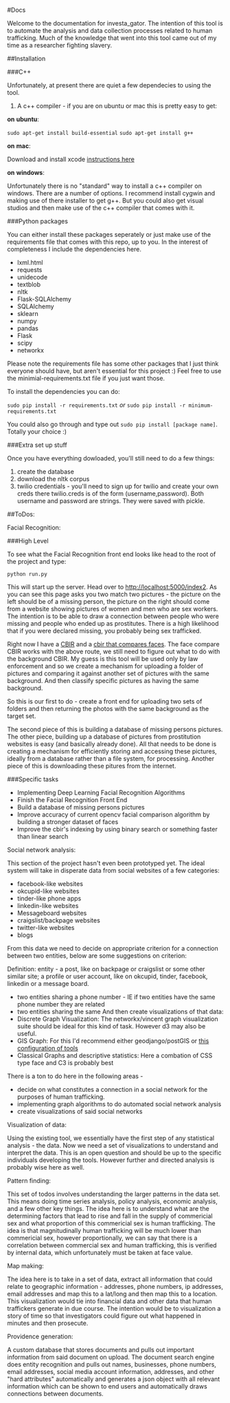 #Docs

Welcome to the documentation for investa_gator.  The intention of this tool is to automate the analysis and data collection processes related to human trafficking.  Much of the knowledge that went into this tool came out of my time as a researcher fighting slavery.

##Installation

###C++

Unfortunately, at present there are quiet a few dependecies to using the tool.

1) A c++ compiler - if you are on ubuntu or mac this is pretty easy to get:

__on__ __ubuntu__:

`sudo apt-get install build-essential`
`sudo apt-get install g++`

__on__ __mac__:

Download and install xcode [instructions here](https://developer.apple.com/xcode/downloads/)

__on__ __windows__:

Unfortunately there is no "standard" way to install a c++ compiler on windows.  There are a number of options.  I recommend install cygwin and making use of there installer to get g++.  But you could also get visual studios and then make use of the c++ compiler that comes with it.  

###Python packages

You can either install these packages seperately or just make use of the requirements file that comes with this repo, up to you.  In the interest of completeness I include the dependencies here.

* lxml.html
* requests
* unidecode
* textblob
* nltk
* Flask-SQLAlchemy
* SQLAlchemy
* sklearn
* numpy
* pandas
* Flask
* scipy
* networkx

Please note the requirements file has some other packages that I just think everyone should have, but aren't essential for this project :)  Feel free to use the minimial-requirements.txt file if you just want those.

To install the dependencies you can do:

`sudo pip install -r requirements.txt`  _or_ `sudo pip install -r minimum-requirements.txt`

You could also go through and type out `sudo pip install [package name]`.  Totally your choice :)

###Extra set up stuff

Once you have everything dowloaded, you'll still need to do a few things:

1) create the database
2) download the nltk corpus
3) twilio credentials - you'll need to sign up for twilio and create your own creds there
twilio.creds is of the form (username,password).  Both username and password are strings.  They were saved with pickle.  

##ToDos:

Facial Recognition:

###High Level

To see what the Facial Recognition front end looks like head to the root of the project and type:

`python run.py`

This will start up the server.  Head over to [http://localhost:5000/index2](http://localhost:5000/index2).  As you can see this page asks you two match two pictures - the picture on the left should be of a missing person, the picture on the right should come from a website showing pictures of women and men who are sex workers.  The intention is to be able to draw a connection between people who were missing and people who ended up as prostitutes.  There is a high likelihood that if you were declared missing, you probably being sex trafficked.  

Right now I have a [CBIR](https://github.com/EricSchles/cbir) and a [cbir that compares faces](https://github.com/EricSchles/cbir_opencv).  The face compare CBIR works with the above route, we still need to figure out what to do with the background CBIR.  My guess is this tool will be used only by law enforcement and so we create a mechanism for uploading a folder of pictures and comparing it against another set of pictures with the same background.  And then classify specific pictures as having the same background.  

So this is our first to do - create a front end for uploading two sets of folders and then returning the photos with the same background as the target set.  

The second piece of this is building a database of missing persons pictures.  The other piece, building up a database of pictures from prostitution websites is easy (and basically already done).  All that needs to be done is creating a mechanism for efficiently storing and accessing these pictures, ideally from a database rather than a file system, for processing.  Another piece of this is downloading these pitures from the internet.

###Specific tasks

* Implementing Deep Learning Facial Recognition Algorithms
* Finish the Facial Recognition Front End
* Build a database of missing persons pictures
* Improve accuracy of current opencv facial comparison algorithm by building a stronger dataset of faces
* Improve the cbir's indexing by using binary search or something faster than linear search


Social network analysis:

This section of the project hasn't even been prototyped yet.  The ideal system will take in disperate data from social websites of a few categories:

* facebook-like websites
* okcupid-like websites
* tinder-like phone apps
* linkedin-like websites
* Messageboard websites
* craigslist/backpage websites
* twitter-like websites
* blogs

From this data we need to decide on appropriate criterion for a connection between two entities, below are some suggestions on criterion:

Definition: entity - a post, like on backpage or craigslist or some other similar site; a profile or user account, like on okcupid, tinder, facebook, linkedin or a message board.

* two entities sharing a phone number - IE if two entities have the same phone number they are related
* two entities sharing the same 
And then create visualizations of that data:
* Discrete Graph Visualization: The networkx/vincent graph visualization suite should be ideal for this kind of task.  However d3 may also be useful.
* GIS Graph: For this I'd recommend either geodjango/postGIS or [this configuration of tools](https://2015.foss4g-na.org/sites/default/files/slides/Installation%20Guide_%20Spatial%20Data%20Analysis%20in%20Python.pdf)  
* Classical Graphs and descriptive statistics: Here a combation of CSS type face and C3 is probably best


There is a ton to do here in the following areas -

* decide on what constitutes a connection in a social network for the purposes of human trafficking.
* implementing graph algorithms to do automated social network analysis
* create visualizations of said social networks





Visualization of data:

Using the existing tool, we essentially have the first step of any statistical analysis - the data.  Now we need a set of visualizations to understand and interpret the data.  This is an open question and should be up to the specific individuals developing the tools.  However further and directed analysis is probably wise here as well.

Pattern finding:

This set of todos involves understanding the larger patterns in the data set.  This means doing time series analysis, policy analysis, economic analysis, and a few other key things.  The idea here is to understand what are the determining factors that lead to rise and fall in the supply of commericial sex and what proportion of this commericial sex is human trafficking.  The idea is that magnitudinally human trafficking will be much lower than commericial sex, however proportionally, we can say that there is a correlation between commercial sex and human trafficking, this is verified by internal data, which unfortunately must be taken at face value.  

Map making:

The idea here is to take in a set of data, extract all information that could relate to geographic information - addresses, phone numbers, ip addresses, email addresses and map this to a lat/long and then map this to a location.  This visualization would tie into financial data and other data that human traffickers generate in due course.  The intention would be to visualization a story of time so that investigators could figure out what happened in minutes and then prosecute.  

Providence generation:

A custom database that stores documents and pulls out important information from said document on upload.  The document search engine does entity recognition and pulls out names, businesses, phone numbers, email addresses, social media account information, addresses, and other "hard attributes" automatically and generates a json object with all relevant information which can be shown to end users and automatically draws connections between documents.  




